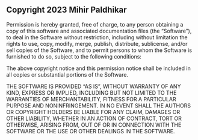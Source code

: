 ## Copyright 2023 Mihir Paldhikar

Permission is hereby granted, free of charge, to any person
obtaining a copy of this software and associated documentation
files (the “Software”), to deal in the Software without restriction,
including without limitation the rights to use, copy, modify, merge,
publish, distribute, sublicense, and/or sell copies of the Software,
and to permit persons to whom the Software is furnished to do so,
subject to the following conditions:

The above copyright notice and this permission notice shall be
included in all copies or substantial portions of the Software.

THE SOFTWARE IS PROVIDED “AS IS”, WITHOUT WARRANTY
OF ANY KIND, EXPRESS OR IMPLIED, INCLUDING BUT NOT LIMITED
TO THE WARRANTIES OF MERCHANTABILITY, FITNESS FOR
A PARTICULAR PURPOSE AND NONINFRINGEMENT.
IN NO EVENT SHALL THE AUTHORS OR COPYRIGHT HOLDERS BE
LIABLE FOR ANY CLAIM, DAMAGES OR OTHER LIABILITY, WHETHER
IN AN ACTION OF CONTRACT, TORT OR OTHERWISE, ARISING FROM,
OUT OF OR IN CONNECTION WITH THE SOFTWARE OR THE USE OR OTHER DEALINGS IN THE SOFTWARE.
